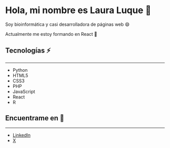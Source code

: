 # Hola, mi nombre es Laura Luque 👋

Soy bioinformática y casi desarrolladora de páginas web 😄

Actualmente me estoy formando en React 🌱

## Tecnologías ⚡
---
- Python
- HTML5
- CSS3
- PHP
- JavaScript
- React
- R

## Encuentrame en 💬
---
- [LinkedIn](https://www.linkedin.com/in/laura-luque-bravo-897568106)
- [X](https://twitter.com/Laura_L_B_)
